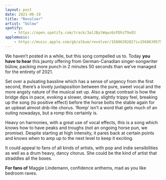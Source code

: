 ```yaml
---
layout: post
date: 2021-06-19
title: "Revolver"
artist: "bülow"
spotify: 
    - https://open.spotify.com/track/3alJBylWqwz6zFDhzT9xO3
applemusic: 
    - https://music.apple.com/gb/album/revolver/1568639282?i=1568639575
---
```


We haven’t posted in a while, but this song compelled us to. Today **you have to hear** this jaunty offering from German-Canadian singer-songwriter bülow, packing more punch in 2 minutes 50 seconds than we’ve managed for the entirety of 2021.

Set over a pulsating bassline which has a sense of urgency from the first second, there’s a lovely juxtaposition between the pure, sweet vocal and the more angsty nature of the musical set up. Also a great contrast is how the bridge dips in pace, evoking a slower, dreamy, slightly trippy feel, breaking up the song (to positive effect) before the horse bolts the stable again for an upbeat almost dnb-lite chorus. ‘Romp’ isn’t a word that gets much of an outing nowadays, but a romp this certainly is. 

Heavy on harmonies, with a great use of vocal effects, this is a song which knows how to have peaks and troughs (not an ongoing horse pun, we promise). Despite starting at high intensity, it pares back at certain points and knows when to amp up to the next level to keep it exciting. 

It could appeal to fans of all kinds of artists, with pop and indie sensibilities as well as a drum heavy, dancy chorus. She could be the kind of artist that straddles all the boxes.

**For fans of** Maggie Lindemann, confidence anthems, mad as you like bedroom raves.
